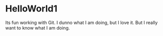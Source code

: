 # HelloWorld1
Its fun working with Git.
I dunno what I am doing, but I love it.
But I really want to know what I am doing.
